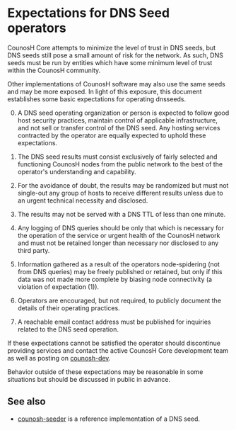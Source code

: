 Expectations for DNS Seed operators
====================================

CounosH Core attempts to minimize the level of trust in DNS seeds,
but DNS seeds still pose a small amount of risk for the network.
As such, DNS seeds must be run by entities which have some minimum
level of trust within the CounosH community.

Other implementations of CounosH software may also use the same
seeds and may be more exposed. In light of this exposure, this
document establishes some basic expectations for operating dnsseeds.

0. A DNS seed operating organization or person is expected to follow good
host security practices, maintain control of applicable infrastructure,
and not sell or transfer control of the DNS seed. Any hosting services
contracted by the operator are equally expected to uphold these expectations.

1. The DNS seed results must consist exclusively of fairly selected and
functioning CounosH nodes from the public network to the best of the
operator's understanding and capability.

2. For the avoidance of doubt, the results may be randomized but must not
single-out any group of hosts to receive different results unless due to an
urgent technical necessity and disclosed.

3. The results may not be served with a DNS TTL of less than one minute.

4. Any logging of DNS queries should be only that which is necessary
for the operation of the service or urgent health of the CounosH
network and must not be retained longer than necessary nor disclosed
to any third party.

5. Information gathered as a result of the operators node-spidering
(not from DNS queries) may be freely published or retained, but only
if this data was not made more complete by biasing node connectivity
(a violation of expectation (1)).

6. Operators are encouraged, but not required, to publicly document the
details of their operating practices.

7. A reachable email contact address must be published for inquiries
related to the DNS seed operation.

If these expectations cannot be satisfied the operator should
discontinue providing services and contact the active CounosH
Core development team as well as posting on
[counosh-dev](https://lists.linuxfoundation.org/mailman/listinfo/counosh-dev).

Behavior outside of these expectations may be reasonable in some
situations but should be discussed in public in advance.

See also
----------
- [counosh-seeder](https://github.com/sipa/counosh-seeder) is a reference implementation of a DNS seed.
